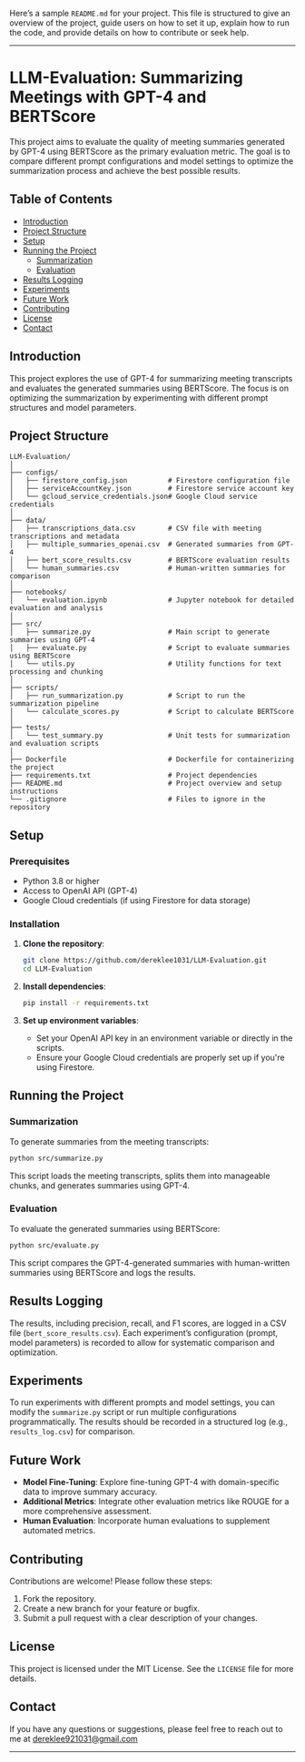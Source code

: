 Here’s a sample `README.md` for your project. This file is structured to give an overview of the project, guide users on how to set it up, explain how to run the code, and provide details on how to contribute or seek help.

---

# LLM-Evaluation: Summarizing Meetings with GPT-4 and BERTScore

This project aims to evaluate the quality of meeting summaries generated by GPT-4 using BERTScore as the primary evaluation metric. The goal is to compare different prompt configurations and model settings to optimize the summarization process and achieve the best possible results.

## Table of Contents

- [Introduction](#introduction)
- [Project Structure](#project-structure)
- [Setup](#setup)
- [Running the Project](#running-the-project)
  - [Summarization](#summarization)
  - [Evaluation](#evaluation)
- [Results Logging](#results-logging)
- [Experiments](#experiments)
- [Future Work](#future-work)
- [Contributing](#contributing)
- [License](#license)
- [Contact](#contact)

## Introduction

This project explores the use of GPT-4 for summarizing meeting transcripts and evaluates the generated summaries using BERTScore. The focus is on optimizing the summarization by experimenting with different prompt structures and model parameters.

## Project Structure

```
LLM-Evaluation/
│
├── configs/
│   ├── firestore_config.json          # Firestore configuration file
│   ├── serviceAccountKey.json         # Firestore service account key
│   └── gcloud_service_credentials.json# Google Cloud service credentials
│
├── data/
│   ├── transcriptions_data.csv        # CSV file with meeting transcriptions and metadata
│   ├── multiple_summaries_openai.csv  # Generated summaries from GPT-4
│   ├── bert_score_results.csv         # BERTScore evaluation results
│   └── human_summaries.csv            # Human-written summaries for comparison
│
├── notebooks/
│   └── evaluation.ipynb               # Jupyter notebook for detailed evaluation and analysis
│
├── src/
│   ├── summarize.py                   # Main script to generate summaries using GPT-4
│   ├── evaluate.py                    # Script to evaluate summaries using BERTScore
│   └── utils.py                       # Utility functions for text processing and chunking
│
├── scripts/
│   ├── run_summarization.py           # Script to run the summarization pipeline
│   └── calculate_scores.py            # Script to calculate BERTScore
│
├── tests/
│   └── test_summary.py                # Unit tests for summarization and evaluation scripts
│
├── Dockerfile                         # Dockerfile for containerizing the project
├── requirements.txt                   # Project dependencies
├── README.md                          # Project overview and setup instructions
└── .gitignore                         # Files to ignore in the repository
```

## Setup

### Prerequisites

- Python 3.8 or higher
- Access to OpenAI API (GPT-4)
- Google Cloud credentials (if using Firestore for data storage)

### Installation

1. **Clone the repository**:
   ```bash
   git clone https://github.com/dereklee1031/LLM-Evaluation.git
   cd LLM-Evaluation
   ```

2. **Install dependencies**:
   ```bash
   pip install -r requirements.txt
   ```

3. **Set up environment variables**:
   - Set your OpenAI API key in an environment variable or directly in the scripts.
   - Ensure your Google Cloud credentials are properly set up if you're using Firestore.

## Running the Project

### Summarization

To generate summaries from the meeting transcripts:

```bash
python src/summarize.py
```

This script loads the meeting transcripts, splits them into manageable chunks, and generates summaries using GPT-4.

### Evaluation

To evaluate the generated summaries using BERTScore:

```bash
python src/evaluate.py
```

This script compares the GPT-4-generated summaries with human-written summaries using BERTScore and logs the results.

## Results Logging

The results, including precision, recall, and F1 scores, are logged in a CSV file (`bert_score_results.csv`). Each experiment’s configuration (prompt, model parameters) is recorded to allow for systematic comparison and optimization.

## Experiments

To run experiments with different prompts and model settings, you can modify the `summarize.py` script or run multiple configurations programmatically. The results should be recorded in a structured log (e.g., `results_log.csv`) for comparison.

## Future Work

- **Model Fine-Tuning**: Explore fine-tuning GPT-4 with domain-specific data to improve summary accuracy.
- **Additional Metrics**: Integrate other evaluation metrics like ROUGE for a more comprehensive assessment.
- **Human Evaluation**: Incorporate human evaluations to supplement automated metrics.

## Contributing

Contributions are welcome! Please follow these steps:

1. Fork the repository.
2. Create a new branch for your feature or bugfix.
3. Submit a pull request with a clear description of your changes.

## License

This project is licensed under the MIT License. See the `LICENSE` file for more details.

## Contact

If you have any questions or suggestions, please feel free to reach out to me at dereklee921031@gmail.com

---

